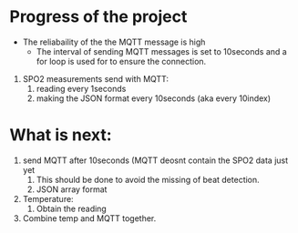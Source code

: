 # Progress of the project

- The reliabaility of the the MQTT message is high
  - The interval of sending MQTT messages is set to 10seconds and a for loop is used for to ensure the connection.


1. SPO2 measurements send with MQTT:
   1. reading every 1seconds
   2. making the JSON format every 10seconds (aka every 10index)

# What is next:

1. send MQTT after 10seconds (MQTT deosnt contain the SPO2 data just yet
   1. This should be done to avoid the missing of beat detection.
   2. JSON array format
2. Temperature:
   1. Obtain the reading
3. Combine temp and MQTT together.